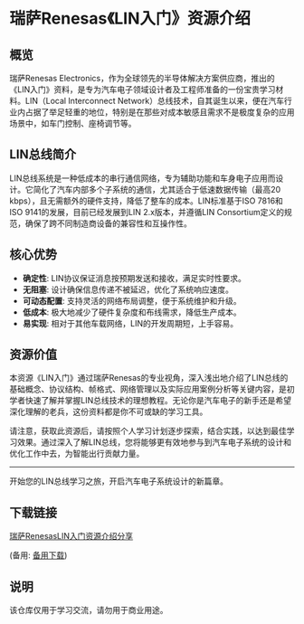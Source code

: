 # 瑞萨Renesas《LIN入门》资源介绍

## 概览

瑞萨Renesas Electronics，作为全球领先的半导体解决方案供应商，推出的《LIN入门》资料，是专为汽车电子领域设计者及工程师准备的一份宝贵学习材料。LIN（Local Interconnect Network）总线技术，自其诞生以来，便在汽车行业内占据了举足轻重的地位，特别是在那些对成本敏感且需求不是极度复杂的应用场景中，如车门控制、座椅调节等。

## LIN总线简介

LIN总线系统是一种低成本的串行通信网络，专为辅助功能和车身电子应用而设计。它简化了汽车内部多个子系统的通信，尤其适合于低速数据传输（最高20 kbps），且无需额外的硬件支持，降低了整车的成本。LIN标准基于ISO 7816和ISO 9141的发展，目前已经发展到LIN 2.x版本，并遵循LIN Consortium定义的规范，确保了跨不同制造商设备的兼容性和互操作性。

## 核心优势

- **确定性**: LIN协议保证消息按预期发送和接收，满足实时性要求。
- **无阻塞**: 设计确保信息传递不被延迟，优化了系统响应速度。
- **可动态配置**: 支持灵活的网络布局调整，便于系统维护和升级。
- **低成本**: 极大地减少了硬件复杂度和布线需求，降低生产成本。
- **易实现**: 相对于其他车载网络，LIN的开发周期短，上手容易。

## 资源价值

本资源《LIN入门》通过瑞萨Renesas的专业视角，深入浅出地介绍了LIN总线的基础概念、协议结构、帧格式、网络管理以及实际应用案例分析等关键内容，是初学者快速了解并掌握LIN总线技术的理想教程。无论你是汽车电子的新手还是希望深化理解的老兵，这份资料都是你不可或缺的学习工具。

请注意，获取此资源后，请按照个人学习计划逐步探索，结合实践，以达到最佳学习效果。通过深入了解LIN总线，您将能够更有效地参与到汽车电子系统的设计和优化工作中去，为智能出行贡献力量。

---

开始您的LIN总线学习之旅，开启汽车电子系统设计的新篇章。

## 下载链接
[瑞萨RenesasLIN入门资源介绍分享](https://pan.quark.cn/s/27ce455d6de0) 

(备用: [备用下载](https://pan.baidu.com/s/1FbavZPrNq-25dcs_kue3bQ?pwd=1234))

## 说明

该仓库仅用于学习交流，请勿用于商业用途。
